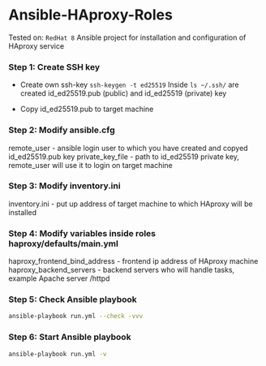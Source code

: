 # Ansible-HAproxy-Roles
Tested on: `RedHat 8`
Ansible project for installation and configuration of HAproxy service


### Step 1: Create SSH key
 * Create own ssh-key `ssh-keygen -t ed25519`
    Inside `ls ~/.ssh/` are created  id_ed25519.pub (public) and  id_ed25519 (private) key

* Copy id_ed25519.pub to target machine

### Step 2: Modify ansible.cfg
remote_user - ansible login user to which you have created and copyed id_ed25519.pub key
private_key_file - path to id_ed25519 private key, remote_user will use it to login on target machine

### Step 3: Modify inventory.ini
inventory.ini - put up address of target machine to which HAproxy will be installed

### Step 4: Modify variables inside roles haproxy/defaults/main.yml
haproxy_frontend_bind_address - frontend ip address of HAproxy machine
haproxy_backend_servers - backend servers who will handle tasks, example Apache server /httpd

### Step 5: Check Ansible playbook
```bash
ansible-playbook run.yml --check -vvv
```

### Step 6: Start Ansible playbook
```bash
ansible-playbook run.yml -v
```